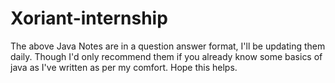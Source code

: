 # Xoriant-internship

The above Java Notes are in a question answer format, I'll be updating them daily.
Though I'd only recommend them if you already know some basics of java as I've written as per my comfort.
Hope this helps.



